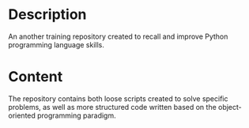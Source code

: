 # Description

An another training repository created to recall and improve Python programming language skills.

# Content

The repository contains both loose scripts created to solve specific problems, as well as more structured code written based on the object-oriented programming paradigm.